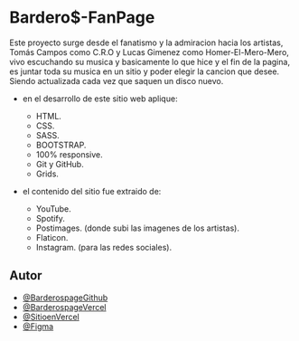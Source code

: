 # Bardero$-FanPage

Este proyecto surge desde el fanatismo y la admiracion hacia los artistas, Tomás Campos como C.R.O y Lucas Gimenez como Homer-El-Mero-Mero, vivo escuchando su musica y basicamente lo que hice y el fin de la pagina, es juntar toda su musica en un sitio y poder elegir la cancion que desee. Siendo actualizada cada vez que saquen un disco nuevo.

- en el desarrollo de este sitio web aplique:
    - HTML. 
    - CSS.
    - SASS.
    - BOOTSTRAP.
    - 100% responsive.
    - Git y GitHub.
    - Grids.

- el contenido del sitio fue extraido de:
    - YouTube.
    - Spotify.
    - Postimages. (donde subi las imagenes de los artistas).
    - Flaticon.
    - Instagram. (para las redes sociales).
    


## Autor

- [@BarderospageGithub](https://github.com/tomas-van-becelaere/Barderospage-43055)
- [@BarderospageVercel](https://vercel.com/tomyvanbecela-gmailcom/barderospage-43055)
- [@SitioenVercel](https://barderospage-43055.vercel.app/)
- [@Figma](https://www.figma.com/file/TArN1KyAjphKZJsk6G0iQl/Proyect-Bardero%24-website?type=design&node-id=0%3A1&mode=design&t=987anEP1SEv1m0WE-1)

